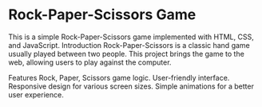 # Rock-Paper-Scissors Game
This is a simple Rock-Paper-Scissors game implemented with HTML, CSS, and JavaScript.
Introduction
Rock-Paper-Scissors is a classic hand game usually played between two people. This project brings the game to the web, allowing users to play against the computer.

Features
Rock, Paper, Scissors game logic.
User-friendly interface.
Responsive design for various screen sizes.
Simple animations for a better user experience.
